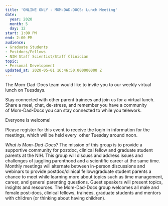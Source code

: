 ```yaml
---
title: 'ONLINE ONLY - MOM-DAD-DOCS: Lunch Meeting'
date:
  year: 2020
  month: 5
  day: 12
start: 1:00 PM
end: 2:00 PM
audience:
- Graduate Students
- Postdocs/Fellows
- NIH Staff Scientist/Staff Clinician
topic:
- Personal Development
updated_at: 2020-05-01 16:46:50.000000000 Z
---
```

The Mom-Dad-Docs team would like to invite you to our weekly virtual
lunch on Tuesdays. 

Stay connected with other parent trainees and join us for a virtual
lunch. Share a meal, chat, de-stress, and remember you have a community
of Mom-Dad-Docs you can stay connected to while you telework.

Everyone is welcome! 

Please register for this event to receive the login in information for
the meetings, which will be held every  other Tuesday around noon.

*What is Mom-Dad-Docs?* The mission of this group is to provide a
supportive community for postdoc, clinical fellow and graduate student
parents at the NIH. This group will discuss and address issues and
challenges of juggling parenthood and a scientific career at the same
time. Monthly meetings will alternate between in-person discussions and
webinars to provide postdoc/clinical fellow/graduate student parents a
chance to meet while learning more about topics such as time management,
career, and general parenting questions. Guest speakers will present
topics, insights and resources. The Mom-Dad-Docs group welcomes all male
and female post-docs, clinical fellows, trainees, graduate students and
mentors with children (or thinking about having children). 
